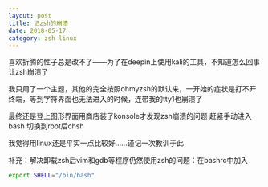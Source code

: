 ```yaml
---
layout: post
title: 记zsh的崩溃
date: 2018-05-17
category: zsh linux
---
```


喜欢折腾的性子总是改不了——为了在deepin上使用kali的工具，不知道怎么回事让zsh崩溃了

我只用了一个主题，其他的完全按照ohmyzsh的默认来，一开始的症状是打不开终端，等到字符界面也无法进入的时候，连带我的tty1也崩溃了

最终还是登上图形界面用商店装了konsole才发现zsh崩溃的问题 赶紧手动进入bash 切换到root后chsh

我觉得用linux还是平实一点比较好……谨记一次教训于此

补充：解决卸载zsh后vim和gdb等程序仍然使用zsh的问题：在bashrc中加入

```sh
export SHELL="/bin/bash"
```

